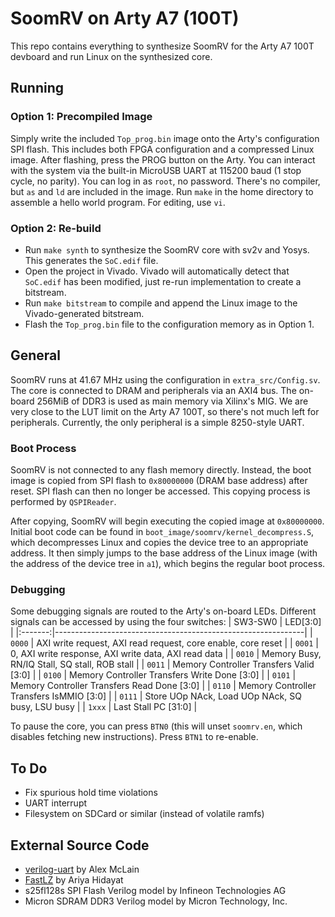 # SoomRV on Arty A7 (100T)
This repo contains everything to synthesize SoomRV for the Arty A7 100T devboard and run Linux on the synthesized core.

## Running
### Option 1: Precompiled Image
Simply write the included `Top_prog.bin` image onto the Arty's configuration SPI flash. This includes both FPGA configuration and a compressed Linux image.
After flashing, press the PROG button on the Arty. You can interact with the system via the built-in MicroUSB UART at 115200 baud (1 stop cycle, no parity). You can log in as `root`, no password. There's no compiler, but `as` and `ld` are included in the image. Run `make` in the home directory to assemble a hello world program. For editing, use `vi`.

### Option 2: Re-build
- Run `make synth` to synthesize the SoomRV core with sv2v and Yosys. This generates the `SoC.edif` file.
- Open the project in Vivado. Vivado will automatically detect that `SoC.edif` has been modified, just re-run implementation to create a bitstream.
- Run `make bitstream` to compile and append the Linux image to the Vivado-generated bitstream.
- Flash the `Top_prog.bin` file to the configuration memory as in Option 1.

## General
SoomRV runs at 41.67 MHz using the configuration in `extra_src/Config.sv`. The core is connected to DRAM and peripherals via an AXI4 bus. The on-board 256MiB of DDR3 is used as main memory via Xilinx's MIG. We are very close to the LUT limit on the Arty A7 100T, so there's not much left for peripherals. Currently, the only peripheral is a simple 8250-style UART.

### Boot Process
SoomRV is not connected to any flash memory directly. Instead, the boot image is copied from SPI flash to `0x80000000` (DRAM base address) after reset. SPI flash can then no longer be accessed. This copying process is performed by `QSPIReader`.

After copying, SoomRV will begin executing the copied image at `0x80000000`. Initial boot code can be found in `boot_image/soomrv/kernel_decompress.S`, which decompresses Linux and copies the device tree to an appropriate address. It then simply jumps to the base address of the Linux image (with the address of the device tree in `a1`), which begins the regular boot process.

### Debugging
Some debugging signals are routed to the Arty's on-board LEDs. Different signals can be accessed by using the four switches:
| SW3-SW0 | LED[3:0]                                                     |
|:-------:|--------------------------------------------------------------|
| `0000`  | AXI write request, AXI read request, core enable, core reset |
| `0001`  | 0, AXI write response, AXI write data, AXI read data         |
| `0010`  | Memory Busy, RN/IQ Stall, SQ stall, ROB stall                |
| `0011`  | Memory Controller Transfers Valid [3:0]                      |
| `0100`  | Memory Controller Transfers Write Done [3:0]                 |
| `0101`  | Memory Controller Transfers Read Done [3:0]                  |
| `0110`  | Memory Controller Transfers IsMMIO [3:0]                     |
| `0111`  | Store UOp NAck, Load UOp NAck, SQ busy, LSU busy             |
| `1xxx`  | Last Stall PC [31:0]                            |

To pause the core, you can press `BTN0` (this will unset `soomrv.en`, which disables fetching new instructions). Press `BTN1` to re-enable.

## To Do
 - Fix spurious hold time violations
 - UART interrupt
 - Filesystem on SDCard or similar (instead of volatile ramfs)

## External Source Code
 - [verilog-uart](https://github.com/amclain/verilog-uart) by Alex McLain
 - [FastLZ](https://github.com/ariya/FastLZ) by Ariya Hidayat
 - s25fl128s SPI Flash Verilog model by Infineon Technologies AG
 - Micron SDRAM DDR3 Verilog model by Micron Technology, Inc.
